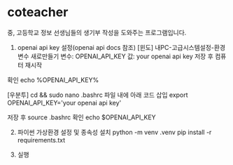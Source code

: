 # coteacher
중, 고등학교 정보 선생님들의 생기부 작성을 도와주는 프로그램입니다.

1. openai api key 설정(openai api docs 참조)
[윈도]
내PC-고급시스템설정-환경변수
새로만들기
변수: OPENAI_API_KEY
값: your openai api key
저장 후 컴퓨터 재시작

확인
echo %OPENAI_API_KEY%

[우분투]
cd && sudo nano .bashrc
파일 내에 아래 코드 삽입
export OPENAI_API_KEY='your openai api key'

저장 후 source .bashrc
확인 echo $OPENAI_API_KEY

2. 파이썬 가상환경 설정 및 종속성 설치
python -m venv .venv
pip install -r requirements.txt

3. 실행
